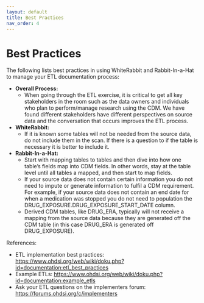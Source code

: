 ```yaml
---
layout: default
title: Best Practices
nav_order: 4
---
```


# Best Practices
The following lists best practices in using WhiteRabbit and Rabbit-In-a-Hat to manage your ETL documentation process:
  * **Overall Process:**
    * When going through the ETL exercise, it is critical to get all key stakeholders in the room such as the data owners and individuals who plan to perform/manage research using the CDM. We have found different stakeholders have different perspectives on source data and the conversation that occurs improves the ETL process.
  * **WhiteRabbit:**
    * If it is known some tables will not be needed from the source data, do not include them in the scan. If there is a question to if the table is necessary it is better to include it.
  * **Rabbit-In-a-Hat:**
    * Start with mapping tables to tables and then dive into how one table’s fields map into CDM fields. In other words, stay at the table level until all tables a mapped, and then start to map fields.
    * If your source data does not contain certain information you do not need to impute or generate information to fulfil a CDM requirement. For example, if your source data does not contain an end date for when a medication was stopped you do not need to population the DRUG_EXPOSURE.DRUG_EXPOSURE_START_DATE column.
    * Derived CDM tables, like DRUG_ERA, typically will not receive a mapping from the source data because they are generated off the CDM table (in this case DRUG_ERA is generated off DRUG_EXPOSURE).

References:
* ETL implementation best practices: <https://www.ohdsi.org/web/wiki/doku.php?id=documentation:etl_best_practices>
* Example ETLs: <https://www.ohdsi.org/web/wiki/doku.php?id=documentation:example_etls>
* Ask your ETL questions on the implementers forum: <https://forums.ohdsi.org/c/implementers>
